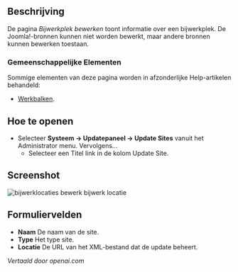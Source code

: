 <!-- Filename: Help4.x:Edit_Update_Site  / Display title: Bewerk Updatesite -->

## Beschrijving

De pagina *Bijwerkplek bewerken* toont informatie over een bijwerkplek. De Joomla!-bronnen kunnen niet worden bewerkt, maar andere bronnen kunnen bewerken toestaan.

### Gemeenschappelijke Elementen

Sommige elementen van deze pagina worden in afzonderlijke Help-artikelen behandeld:

* [Werkbalken](jdocmanual?article=help/common-elements/toolbars).

## Hoe te openen

- Selecteer **Systeem → Updatepaneel → Update Sites** vanuit het
  Administrator menu. Vervolgens...
  - Selecteer een Titel link in de kolom Update Site.

## Screenshot

![bijwerklocaties bewerk bijwerk locatie](../../../nl/images/update-sites/update-sites-edit-update-site.png)

## Formuliervelden

- **Naam** De naam van de site.
- **Type** Het type site.
- **Locatie** De URL van het XML-bestand dat de update beheert.


*Vertaald door openai.com*

